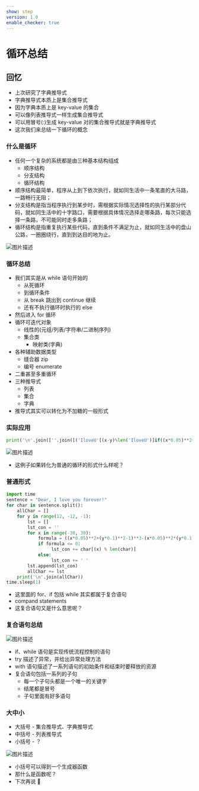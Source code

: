 ```yaml
---
show: step
version: 1.0
enable_checker: true
---
```


# 循环总结

## 回忆

- 上次研究了字典推导式
- 字典推导式本质上是集合推导式
- 因为字典本质上是 key-value 的集合
- 可以像列表推导式一样生成集合推导式
- 可以用冒号(:)生成 key-value 对的集合推导式就是字典推导式
- 这次我们来总结一下循环的概念

### 什么是循环

- 任何一个复杂的系统都是由三种基本结构组成
  - 顺序结构
  - 分支结构
  - 循环结构
- 顺序结构最简单，程序从上到下依次执行，就如同生活中一条笔直的大马路，一路畅行无阻；
- 分支结构是指当程序执行到某步时，需根据实际情况选择性的执行某部分代码，就如同生活中的十字路口，需要根据具体情况选择走哪条路，每次只能选择一条路，不可能同时走多条路；
- 循环结构是指重复执行某些代码，直到条件不满足为止，就如同生活中的盘山公路，一圈圈绕行，直到到达目的地为止。

![图片描述](https://doc.shiyanlou.com/courses/uid1190679-20211231-1640920524549)

### 循环总结

- 我们其实是从 while 语句开始的
  - 从死循环
  - 到循环条件
  - 从 break 跳出到 continue 继续
  - 还有不执行循环时执行的 else
- 然后进入 for 循环
- 循环可迭代对象
  - 线性的(元组/列表/字符串/二进制序列)
  - 集合类
    - 映射类(字典)
- 各种辅助数据类型
  - 缝合器 zip
  - 编号 enumerate
- 二重甚至多重循环
- 三种推导式
  - 列表
  - 集合
  - 字典
- 推导式其实可以转化为不加糖的一般形式

### 实际应用

```python
print('\n'.join([''.join([('IloveU'[(x-y)%len('IloveU')]if((x*0.05)**2+(y*0.1)**2-1)**3-(x*0.05)**2*(y*0.1)**3<=0 else' ')for x in range(-30,30)])for y in range(15,-15,-1)]))
```

![图片描述](https://doc.shiyanlou.com/courses/uid1190679-20211227-1640569282424)

- 这例子如果转化为普通的循环的形式什么样呢？

### 普通形式

```python
import time
sentence = "Dear, I love you forever!"
for char in sentence.split():
	allChar = []
	for y in range(12, -12, -1):
		lst = []
		lst_con = ''
		for x in range(-30, 30):
			formula = ((x*0.05)**2+(y*0.1)**2-1)**3-(x*0.05)**2*(y*0.1)**3
			if formula <= 0:
				 lst_con += char[(x) % len(char)]
			else:
				 lst_con += ' '
		lst.append(lst_con)
		allChar += lst
	print('\n'.join(allChar))
time.sleep(1)
```

- 这里面的 for、if 包括 while 其实都属于复合语句
- compand statements
- 这复合语句又是什么意思呢？

### 复合语句总结

![图片描述](https://doc.shiyanlou.com/courses/uid1190679-20211107-1636285432910)

- if、while 语句是实现传统流程控制的语句
- try 描述了异常，并给出异常处理方法
- with 语句描述了一系列语句的初始条件和结束时要释放的资源
- 复合语句包括一系列的子句
  - 每一个子句头都是一个唯一的关键字
  - 结尾都是冒号
  - 子句里面有好多语句

### 大中小

- 大括号 - 集合推导式、字典推导式
- 中括号 - 列表推导式
- 小括号 - ？

![图片描述](https://doc.shiyanlou.com/courses/uid1190679-20211231-1640919600051)

- 小括号可以得到一个生成器函数
- 那什么是函数呢？
- 下次再说 👋
